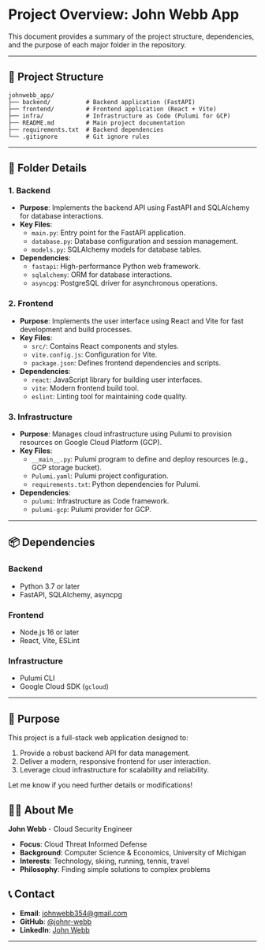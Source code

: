 # Project Overview: John Webb App

This document provides a summary of the project structure, dependencies, and the purpose of each major folder in the repository.

---

## 📂 Project Structure

```
johnwebb_app/
├── backend/          # Backend application (FastAPI)
├── frontend/         # Frontend application (React + Vite)
├── infra/            # Infrastructure as Code (Pulumi for GCP)
├── README.md         # Main project documentation
├── requirements.txt  # Backend dependencies
└── .gitignore        # Git ignore rules
```

---

## 📁 Folder Details

### 1. **Backend**

- **Purpose**: Implements the backend API using FastAPI and SQLAlchemy for database interactions.
- **Key Files**:
  - `main.py`: Entry point for the FastAPI application.
  - `database.py`: Database configuration and session management.
  - `models.py`: SQLAlchemy models for database tables.
- **Dependencies**:
  - `fastapi`: High-performance Python web framework.
  - `sqlalchemy`: ORM for database interactions.
  - `asyncpg`: PostgreSQL driver for asynchronous operations.

### 2. **Frontend**

- **Purpose**: Implements the user interface using React and Vite for fast development and build processes.
- **Key Files**:
  - `src/`: Contains React components and styles.
  - `vite.config.js`: Configuration for Vite.
  - `package.json`: Defines frontend dependencies and scripts.
- **Dependencies**:
  - `react`: JavaScript library for building user interfaces.
  - `vite`: Modern frontend build tool.
  - `eslint`: Linting tool for maintaining code quality.

### 3. **Infrastructure**

- **Purpose**: Manages cloud infrastructure using Pulumi to provision resources on Google Cloud Platform (GCP).
- **Key Files**:
  - `__main__.py`: Pulumi program to define and deploy resources (e.g., GCP storage bucket).
  - `Pulumi.yaml`: Pulumi project configuration.
  - `requirements.txt`: Python dependencies for Pulumi.
- **Dependencies**:
  - `pulumi`: Infrastructure as Code framework.
  - `pulumi-gcp`: Pulumi provider for GCP.

---

## 📦 Dependencies

### Backend

- Python 3.7 or later
- FastAPI, SQLAlchemy, asyncpg

### Frontend

- Node.js 16 or later
- React, Vite, ESLint

### Infrastructure

- Pulumi CLI
- Google Cloud SDK (`gcloud`)

---

## 🌟 Purpose

This project is a full-stack web application designed to:

1. Provide a robust backend API for data management.
2. Deliver a modern, responsive frontend for user interaction.
3. Leverage cloud infrastructure for scalability and reliability.

Let me know if you need further details or modifications!

## 👨‍💻 About Me

**John Webb** - Cloud Security Engineer

- **Focus**: Cloud Threat Informed Defense
- **Background**: Computer Science & Economics, University of Michigan
- **Interests**: Technology, skiing, running, tennis, travel
- **Philosophy**: Finding simple solutions to complex problems

## 📞 Contact

- **Email**: [johnwebb354@gmail.com](mailto:johnwebb354@gmail.com)
- **GitHub**: [@johnr-webb](https://github.com/johnr-webb)
- **LinkedIn**: [John Webb](https://www.linkedin.com/in/john-webb-643346170/)

---
